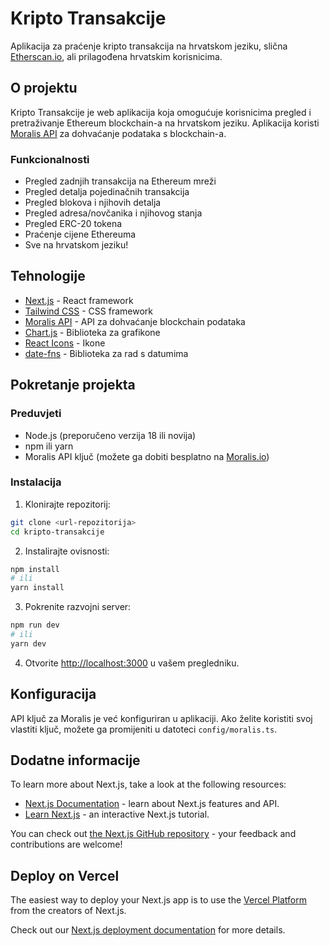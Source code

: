 # Kripto Transakcije

Aplikacija za praćenje kripto transakcija na hrvatskom jeziku, slična [Etherscan.io](https://etherscan.io/), ali prilagođena hrvatskim korisnicima.

## O projektu

Kripto Transakcije je web aplikacija koja omogućuje korisnicima pregled i pretraživanje Ethereum blockchain-a na hrvatskom jeziku. Aplikacija koristi [Moralis API](https://moralis.io/) za dohvaćanje podataka s blockchain-a.

### Funkcionalnosti

- Pregled zadnjih transakcija na Ethereum mreži
- Pregled detalja pojedinačnih transakcija
- Pregled blokova i njihovih detalja
- Pregled adresa/novčanika i njihovog stanja
- Pregled ERC-20 tokena
- Praćenje cijene Ethereuma
- Sve na hrvatskom jeziku!

## Tehnologije

- [Next.js](https://nextjs.org/) - React framework
- [Tailwind CSS](https://tailwindcss.com/) - CSS framework
- [Moralis API](https://moralis.io/) - API za dohvaćanje blockchain podataka
- [Chart.js](https://www.chartjs.org/) - Biblioteka za grafikone
- [React Icons](https://react-icons.github.io/react-icons/) - Ikone
- [date-fns](https://date-fns.org/) - Biblioteka za rad s datumima

## Pokretanje projekta

### Preduvjeti

- Node.js (preporučeno verzija 18 ili novija)
- npm ili yarn
- Moralis API ključ (možete ga dobiti besplatno na [Moralis.io](https://moralis.io/))

### Instalacija

1. Klonirajte repozitorij:
```bash
git clone <url-repozitorija>
cd kripto-transakcije
```

2. Instalirajte ovisnosti:
```bash
npm install
# ili
yarn install
```

3. Pokrenite razvojni server:
```bash
npm run dev
# ili
yarn dev
```

4. Otvorite [http://localhost:3000](http://localhost:3000) u vašem pregledniku.

## Konfiguracija

API ključ za Moralis je već konfiguriran u aplikaciji. Ako želite koristiti svoj vlastiti ključ, možete ga promijeniti u datoteci `config/moralis.ts`.

## Dodatne informacije

To learn more about Next.js, take a look at the following resources:

- [Next.js Documentation](https://nextjs.org/docs) - learn about Next.js features and API.
- [Learn Next.js](https://nextjs.org/learn) - an interactive Next.js tutorial.

You can check out [the Next.js GitHub repository](https://github.com/vercel/next.js) - your feedback and contributions are welcome!

## Deploy on Vercel

The easiest way to deploy your Next.js app is to use the [Vercel Platform](https://vercel.com/new?utm_medium=default-template&filter=next.js&utm_source=create-next-app&utm_campaign=create-next-app-readme) from the creators of Next.js.

Check out our [Next.js deployment documentation](https://nextjs.org/docs/app/building-your-application/deploying) for more details.
